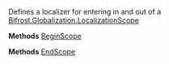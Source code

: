 Defines a localizer for entering in and out of a [Bifrost.Globalization.LocalizationScope](Bifrost.Globalization.LocalizationScope)

**Methods**
[BeginScope](Bifrost.Globalization.ILocalizer.BeginScope)


**Methods**
[EndScope](Bifrost.Globalization.ILocalizer.EndScope)
